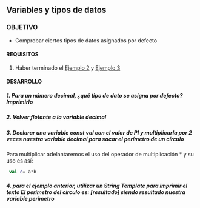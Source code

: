 ## Variables y tipos de datos

### OBJETIVO 

- Comprobar ciertos tipos de datos asignados por defecto

#### REQUISITOS 

1. Haber terminado el [Ejemplo 2](../Ejemplo-02) y [Ejemplo 3](../Ejemplo-03)

#### DESARROLLO

##### 1. Para un número decimal, ¿qué tipo de dato se asigna por defecto? Imprimirlo


##### 2. Volver flotante a la variable *decimal* 

##### 3. Declarar una variable *const val* con el valor de PI y multiplicarla por 2 veces nuestra variable *decimal* para sacar el perímetro de un círculo

Para multiplicar adelantaremos el uso del operador de multiplicación  * y su uso es así:

```kotlin
 val c= a*b
```


##### 4. para el ejemplo anterior, utilizar un *String Template* para imprimir el texto *El perímetro del círculo es: [resultado]* siendo resultado nuestra variable perímetro




